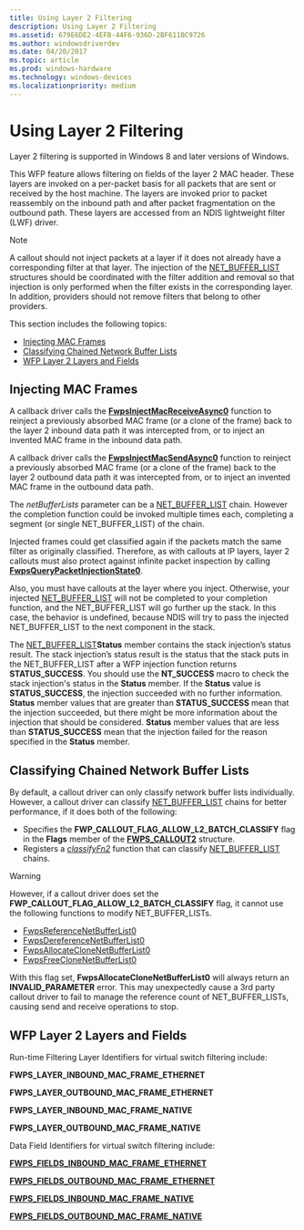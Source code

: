 ```yaml
---
title: Using Layer 2 Filtering
description: Using Layer 2 Filtering
ms.assetid: 679E6DE2-4EFB-44F6-936D-2BF611BC9726
ms.author: windowsdriverdev
ms.date: 04/20/2017
ms.topic: article
ms.prod: windows-hardware
ms.technology: windows-devices
ms.localizationpriority: medium
---
```


# Using Layer 2 Filtering

Layer 2 filtering is supported in Windows 8 and later versions of Windows.

This WFP feature allows filtering on fields of the layer 2 MAC header. These layers are invoked on a per-packet basis for all packets that are sent or received by the host machine. The layers are invoked prior to packet reassembly on the inbound path and after packet fragmentation on the outbound path. These layers are accessed from an NDIS lightweight filter (LWF) driver.

> [!NOTE]
> A callout should not inject packets at a layer if it does not already have a corresponding filter at that layer. The injection of the [NET\_BUFFER\_LIST](net-buffer-list-structure.md) structures should be coordinated with the filter addition and removal so that injection is only performed when the filter exists in the corresponding layer. In addition, providers should not remove filters that belong to other providers. 

This section includes the following topics:

-   [Injecting MAC Frames](#injecting-mac-frames)
-   [Classifying Chained Network Buffer Lists](#classifying-chained-network-buffer-lists)
-   [WFP Layer 2 Layers and Fields](#wfp-layer-2-layers-and-fields)

## Injecting MAC Frames

A callback driver calls the [**FwpsInjectMacReceiveAsync0**](https://msdn.microsoft.com/library/windows/hardware/hh439588) function to reinject a previously absorbed MAC frame (or a clone of the frame) back to the layer 2 inbound data path it was intercepted from, or to inject an invented MAC frame in the inbound data path.

A callback driver calls the [**FwpsInjectMacSendAsync0**](https://msdn.microsoft.com/library/windows/hardware/hh439593) function to reinject a previously absorbed MAC frame (or a clone of the frame) back to the layer 2 outbound data path it was intercepted from, or to inject an invented MAC frame in the outbound data path.

The *netBufferLists* parameter can be a [NET\_BUFFER\_LIST](net-buffer-list-structure.md) chain. However the completion function could be invoked multiple times each, completing a segment (or single NET\_BUFFER\_LIST) of the chain.

Injected frames could get classified again if the packets match the same filter as originally classified. Therefore, as with callouts at IP layers, layer 2 callouts must also protect against infinite packet inspection by calling [**FwpsQueryPacketInjectionState0**](https://msdn.microsoft.com/library/windows/hardware/ff551202).

Also, you must have callouts at the layer where you inject. Otherwise, your injected [NET\_BUFFER\_LIST](net-buffer-list-structure.md) will not be completed to your completion function, and the NET\_BUFFER\_LIST will go further up the stack. In this case, the behavior is undefined, because NDIS will try to pass the injected NET\_BUFFER\_LIST to the next component in the stack.

The [NET\_BUFFER\_LIST](net-buffer-list-structure.md)**Status** member contains the stack injection’s status result. The stack injection’s status result is the status that the stack puts in the NET\_BUFFER\_LIST after a WFP injection function returns **STATUS\_SUCCESS**. You should use the **NT\_SUCCESS** macro to check the stack injection's status in the **Status** member. If the **Status** value is **STATUS\_SUCCESS**, the injection succeeded with no further information. **Status** member values that are greater than **STATUS\_SUCCESS** mean that the injection succeeded, but there might be more information about the injection that should be considered. **Status** member values that are less than **STATUS\_SUCCESS** mean that the injection failed for the reason specified in the **Status** member.

## Classifying Chained Network Buffer Lists

By default, a callout driver can only classify network buffer lists individually. However, a callout driver can classify [NET\_BUFFER\_LIST](net-buffer-list-structure.md) chains for better performance, if it does both of the following:

-   Specifies the **FWP\_CALLOUT\_FLAG\_ALLOW\_L2\_BATCH\_CLASSIFY** flag in the **Flags** member of the [**FWPS\_CALLOUT2**](https://msdn.microsoft.com/library/windows/hardware/hh439700) structure.
-   Registers a [*classifyFn2*](https://msdn.microsoft.com/library/windows/hardware/hh439337) function that can classify [NET\_BUFFER\_LIST](net-buffer-list-structure.md) chains.

> [!WARNING]
> However, if a callout driver does set the **FWP_CALLOUT_FLAG_ALLOW_L2_BATCH_CLASSIFY** flag, it cannot use the following functions to modify NET_BUFFER_LISTs.
> 
> - [FwpsReferenceNetBufferList0](https://msdn.microsoft.com/library/windows/hardware/ff551206)
> - [FwpsDereferenceNetBufferList0](https://msdn.microsoft.com/library/windows/hardware/ff551159)
> - [FwpsAllocateCloneNetBufferList0](https://msdn.microsoft.com/library/windows/hardware/ff551134)
> - [FwpsFreeCloneNetBufferList0](https://msdn.microsoft.com/library/windows/hardware/ff551170)
>
> With this flag set, **FwpsAllocateCloneNetBufferList0** will always return an **INVALID_PARAMETER** error. This may unexpectedly cause a 3rd party callout driver to fail to manage the reference count of NET\_BUFFER\_LISTs, causing send and receive operations to stop.

## WFP Layer 2 Layers and Fields

Run-time Filtering Layer Identifiers for virtual switch filtering include:

**FWPS\_LAYER\_INBOUND\_MAC\_FRAME\_ETHERNET**

**FWPS\_LAYER\_OUTBOUND\_MAC\_FRAME\_ETHERNET**

**FWPS\_LAYER\_INBOUND\_MAC\_FRAME\_NATIVE**

**FWPS\_LAYER\_OUTBOUND\_MAC\_FRAME\_NATIVE**

Data Field Identifiers for virtual switch filtering include:

[**FWPS\_FIELDS\_INBOUND\_MAC\_FRAME\_ETHERNET**](https://msdn.microsoft.com/library/windows/hardware/ff551291)

[**FWPS\_FIELDS\_OUTBOUND\_MAC\_FRAME\_ETHERNET**](https://msdn.microsoft.com/library/windows/hardware/ff551334)

[**FWPS\_FIELDS\_INBOUND\_MAC\_FRAME\_NATIVE**](https://msdn.microsoft.com/library/windows/hardware/hh439728)

[**FWPS\_FIELDS\_OUTBOUND\_MAC\_FRAME\_NATIVE**](https://msdn.microsoft.com/library/windows/hardware/hh439757)

 

 





